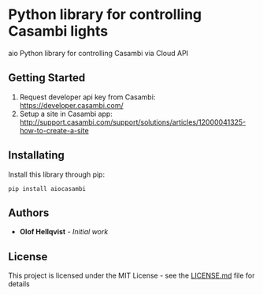 # Python library for controlling Casambi lights

aio Python library for controlling Casambi via Cloud API

## Getting Started
1. Request developer api key from Casambi: https://developer.casambi.com/
2. Setup a site in Casambi app: http://support.casambi.com/support/solutions/articles/12000041325-how-to-create-a-site

## Installating
Install this library through pip: 
```
pip install aiocasambi
```

## Authors

* **Olof Hellqvist** - *Initial work*

## License

This project is licensed under the MIT License - see the [LICENSE.md](LICENSE.md) file for details
